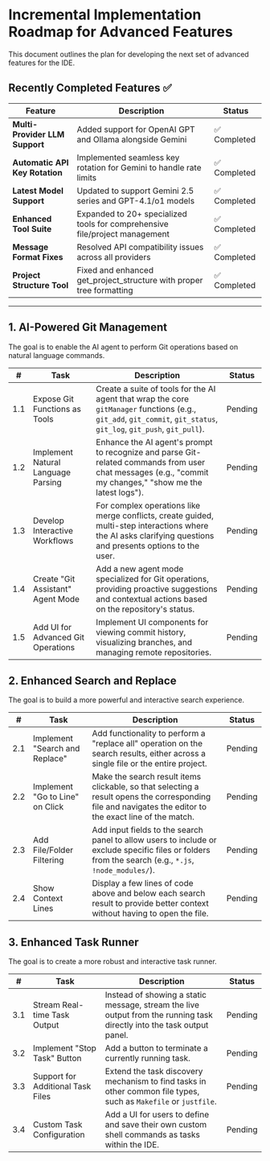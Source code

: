 # Incremental Implementation Roadmap for Advanced Features

This document outlines the plan for developing the next set of advanced features for the IDE.

## Recently Completed Features ✅

| Feature | Description | Status |
|---|---|---|
| **Multi-Provider LLM Support** | Added support for OpenAI GPT and Ollama alongside Gemini | ✅ Completed |
| **Automatic API Key Rotation** | Implemented seamless key rotation for Gemini to handle rate limits | ✅ Completed |
| **Latest Model Support** | Updated to support Gemini 2.5 series and GPT-4.1/o1 models | ✅ Completed |
| **Enhanced Tool Suite** | Expanded to 20+ specialized tools for comprehensive file/project management | ✅ Completed |
| **Message Format Fixes** | Resolved API compatibility issues across all providers | ✅ Completed |
| **Project Structure Tool** | Fixed and enhanced get_project_structure with proper tree formatting | ✅ Completed |

---

## 1. AI-Powered Git Management

The goal is to enable the AI agent to perform Git operations based on natural language commands.

| # | Task | Description | Status |
|---|---|---|---|
| 1.1 | Expose Git Functions as Tools | Create a suite of tools for the AI agent that wrap the core `gitManager` functions (e.g., `git_add`, `git_commit`, `git_status`, `git_log`, `git_push`, `git_pull`). | Pending |
| 1.2 | Implement Natural Language Parsing | Enhance the AI agent's prompt to recognize and parse Git-related commands from user chat messages (e.g., "commit my changes," "show me the latest logs"). | Pending |
| 1.3 | Develop Interactive Workflows | For complex operations like merge conflicts, create guided, multi-step interactions where the AI asks clarifying questions and presents options to the user. | Pending |
| 1.4 | Create "Git Assistant" Agent Mode | Add a new agent mode specialized for Git operations, providing proactive suggestions and contextual actions based on the repository's status. | Pending |
| 1.5 | Add UI for Advanced Git Operations | Implement UI components for viewing commit history, visualizing branches, and managing remote repositories. | Pending |


## 2. Enhanced Search and Replace

The goal is to build a more powerful and interactive search experience.

| # | Task | Description | Status |
|---|---|---|---|
| 2.1 | Implement "Search and Replace" | Add functionality to perform a "replace all" operation on the search results, either across a single file or the entire project. | Pending |
| 2.2 | Implement "Go to Line" on Click | Make the search result items clickable, so that selecting a result opens the corresponding file and navigates the editor to the exact line of the match. | Pending |
| 2.3 | Add File/Folder Filtering | Add input fields to the search panel to allow users to include or exclude specific files or folders from the search (e.g., `*.js`, `!node_modules/`). | Pending |
| 2.4 | Show Context Lines | Display a few lines of code above and below each search result to provide better context without having to open the file. | Pending |


## 3. Enhanced Task Runner

The goal is to create a more robust and interactive task runner.

| # | Task | Description | Status |
|---|---|---|---|
| 3.1 | Stream Real-time Task Output | Instead of showing a static message, stream the live output from the running task directly into the task output panel. | Pending |
| 3.2 | Implement "Stop Task" Button | Add a button to terminate a currently running task. | Pending |
| 3.3 | Support for Additional Task Files | Extend the task discovery mechanism to find tasks in other common file types, such as `Makefile` or `justfile`. | Pending |
| 3.4 | Custom Task Configuration | Add a UI for users to define and save their own custom shell commands as tasks within the IDE. | Pending |
